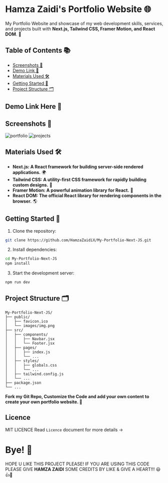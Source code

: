 # Hamza Zaidi's Portfolio Website 🌐

My Portfolio Website and showcase of my web development skills, services, and projects built with **Next.js, Tailwind CSS, Framer Motion, and React DOM**. 🌈

## Table of Contents 📚

- [Screenshots 📸](#screenshots)
- [Demo Link 🔗](#demo-link)
- [Materials Used 🛠️](#materials-used)
- [Getting Started 🏁](#getting-started)
- [Project Structure 🗂️](#project-structure)
  
## Demo Link Here 🔗

## Screenshots 📸
![portfolio](https://github.com/user-attachments/assets/e4a155bc-301c-45ea-ba1f-88a04959ccfd)
![projects](https://github.com/user-attachments/assets/8b7c5e25-3078-4b5d-8795-02b61a3c052e)

## Materials Used 🛠️

- **Next.js: A React framework for building server-side rendered applications.** 🌍
- **Tailwind CSS: A utility-first CSS framework for rapidly building custom designs.** 🎨
- **Framer Motion: A powerful animation library for React.** 🌠
- **React DOM: The official React library for rendering components in the browser.** 🌎

## Getting Started 🏁

1. Clone the repository:
```bash
git clone https://github.com/HamzaZaidiX/My-Portfolio-Next-JS.git
```

2. Install dependencies:
```bash
cd My-Portfolio-Next-JS
npm install
```

3. Start the development server:
```bash
npm run dev
```

## Project Structure 🗂️

```
My-Portfolio-Next-JS/
├── public/
│   ├── favicon.ico
│   └── images/img.png
├── src/
│   ├── components/
│   │   ├── Navbar.jsx
│   │   └── Footer.jsx
│   ├── pages/
│   │   ├── index.js
│   │   └── ...
│   ├── styles/
│   │   ├── globals.css
│   │   └── ...
│   ├── tailwind.config.js
│   └── ...
├── package.json
└── ...
```

**Fork my Git Repo, Customize the Code and add your own content to create your own portfolio website. 🌟**

## Licence
 
MIT LICENCE Read `Licence` document for more details ->

# Bye! 👋

HOPE U LIKE THIS PROJECT PLEASE! IF YOU ARE USING THIS CODE PLEASE GIVE **HAMZA ZAIDI** SOME CREDITS BY LIKE & GIVE A HEART!!! 😃👍💛